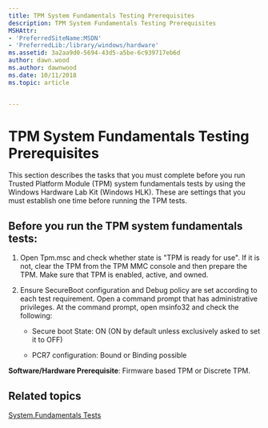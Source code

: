 ```yaml
---
title: TPM System Fundamentals Testing Prerequisites
description: TPM System Fundamentals Testing Prerequisites
MSHAttr:
- 'PreferredSiteName:MSDN'
- 'PreferredLib:/library/windows/hardware'
ms.assetid: 3a2aa9d0-5694-43d5-a5be-6c939717eb6d
author: dawn.wood
ms.author: dawnwood
ms.date: 10/11/2018
ms.topic: article


---
```


# TPM System Fundamentals Testing Prerequisites


This section describes the tasks that you must complete before you run Trusted Platform Module (TPM) system fundamentals tests by using the Windows Hardware Lab Kit (Windows HLK). These are settings that you must establish one time before running the TPM tests.

## <span id="Before_you_run_the_TPM_system_fundamentals_tests_"></span><span id="before_you_run_the_tpm_system_fundamentals_tests_"></span><span id="BEFORE_YOU_RUN_THE_TPM_SYSTEM_FUNDAMENTALS_TESTS_"></span>Before you run the TPM system fundamentals tests:


1.  Open Tpm.msc and check whether state is "TPM is ready for use". If it is not, clear the TPM from the TPM MMC console and then prepare the TPM. Make sure that TPM is enabled, active, and owned.

2.  Ensure SecureBoot configuration and Debug policy are set according to each test requirement. Open a command prompt that has administrative privileges. At the command prompt, open msinfo32 and check the following:

    -   Secure boot State: ON (ON by default unless exclusively asked to set it to OFF)

    -   PCR7 configuration: Bound or Binding possible

**Software/Hardware Prerequisite**: Firmware based TPM or Discrete TPM.

## <span id="related_topics"></span>Related topics


[System.Fundamentals Tests](system-fundamentals-tests.md)

 

 







